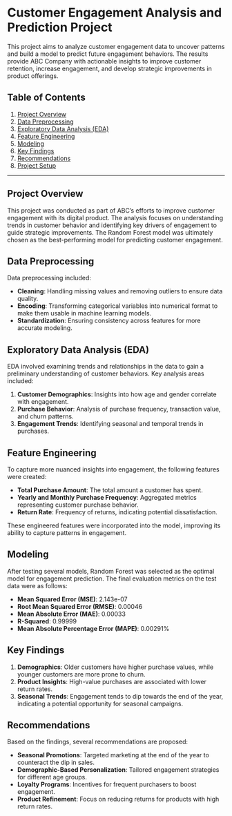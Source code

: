 # Customer Engagement Analysis and Prediction Project

This project aims to analyze customer engagement data to uncover patterns and build a model to predict future engagement behaviors. The results provide ABC Company with actionable insights to improve customer retention, increase engagement, and develop strategic improvements in product offerings.

## Table of Contents
1. [Project Overview](#project-overview)
2. [Data Preprocessing](#data-preprocessing)
3. [Exploratory Data Analysis (EDA)](#exploratory-data-analysis-eda)
4. [Feature Engineering](#feature-engineering)
5. [Modeling](#modeling)
6. [Key Findings](#key-findings)
7. [Recommendations](#recommendations)
8. [Project Setup](#project-setup)

---

## Project Overview
This project was conducted as part of ABC’s efforts to improve customer engagement with its digital product. The analysis focuses on understanding trends in customer behavior and identifying key drivers of engagement to guide strategic improvements. The Random Forest model was ultimately chosen as the best-performing model for predicting customer engagement.

## Data Preprocessing
Data preprocessing included:
- **Cleaning**: Handling missing values and removing outliers to ensure data quality.
- **Encoding**: Transforming categorical variables into numerical format to make them usable in machine learning models.
- **Standardization**: Ensuring consistency across features for more accurate modeling.

## Exploratory Data Analysis (EDA)
EDA involved examining trends and relationships in the data to gain a preliminary understanding of customer behaviors. Key analysis areas included:
1. **Customer Demographics**: Insights into how age and gender correlate with engagement.
2. **Purchase Behavior**: Analysis of purchase frequency, transaction value, and churn patterns.
3. **Engagement Trends**: Identifying seasonal and temporal trends in purchases.

## Feature Engineering
To capture more nuanced insights into engagement, the following features were created:
- **Total Purchase Amount**: The total amount a customer has spent.
- **Yearly and Monthly Purchase Frequency**: Aggregated metrics representing customer purchase behavior.
- **Return Rate**: Frequency of returns, indicating potential dissatisfaction.
  
These engineered features were incorporated into the model, improving its ability to capture patterns in engagement.

## Modeling
After testing several models, Random Forest was selected as the optimal model for engagement prediction. The final evaluation metrics on the test data were as follows:
- **Mean Squared Error (MSE)**: 2.143e-07
- **Root Mean Squared Error (RMSE)**: 0.00046
- **Mean Absolute Error (MAE)**: 0.00033
- **R-Squared**: 0.99999
- **Mean Absolute Percentage Error (MAPE)**: 0.00291%

## Key Findings
1. **Demographics**: Older customers have higher purchase values, while younger customers are more prone to churn.
2. **Product Insights**: High-value purchases are associated with lower return rates.
3. **Seasonal Trends**: Engagement tends to dip towards the end of the year, indicating a potential opportunity for seasonal campaigns.

## Recommendations
Based on the findings, several recommendations are proposed:
- **Seasonal Promotions**: Targeted marketing at the end of the year to counteract the dip in sales.
- **Demographic-Based Personalization**: Tailored engagement strategies for different age groups.
- **Loyalty Programs**: Incentives for frequent purchasers to boost engagement.
- **Product Refinement**: Focus on reducing returns for products with high return rates.



